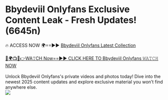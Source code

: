 # Bbydeviil Onlyfans Exclusive Content Leak - Fresh Updates! (6645n)

🔥 ACCESS NOW 🌍==►► <a href="https://tinyurl.com/kvy9nzfs" rel="nofollow">Bbydeviil Onlyfans Latest Collection</a>
<br><br>
[🔴🌍📺📱👉WA𝚃CH Now==►► CLICK HERE TO Bbydeviil Onlyfans 𝚆𝙰𝚃𝙲𝙷 NOW](https://tinyurl.com/kvy9nzfs)
<br><br>
Unlock Bbydeviil Onlyfans's private videos and photos today! Dive into the newest 2025 content updates and explore exclusive material you won’t find anywhere else.
<br>
<a href="https://tinyurl.com/kvy9nzfs" rel="nofollow" data-target="animated-image.originalLink"><img src="https://camo.githubusercontent.com/8a4f000d20f83aca3bf7ec5f350d767afa0574a8a352519fd8cfa583a6f93a33/68747470733a2f2f692e696d6775722e636f6d2f644a486b345a712e676966" data-canonical-src="https://i.imgur.com/dJHk4Zq.gif" style="max-width: 100%; display: inline-block;" data-target="animated-image.originalImage"></a>
<br>
